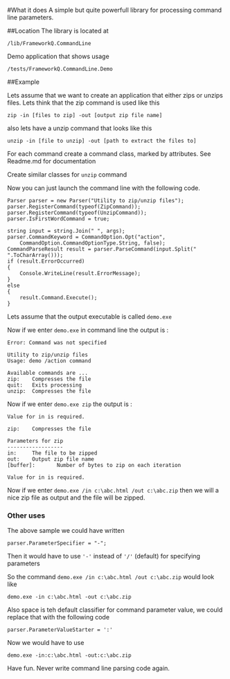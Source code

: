 #What it does
A simple but quite powerfull library for processing command line parameters.

##Location
The library is located at  

    /lib/FrameworkQ.CommandLine 

Demo application that shows usage

    /tests/FrameworkQ.CommandLine.Demo

##Example 

Lets assume that we want to create an application that either zips or unzips files. Lets think that the zip command is used like this 

    zip -in [files to zip] -out [output zip file name]

also lets have a unzip command that looks like this 

    unzip -in [file to unzip] -out [path to extract the files to]

For each command create a command class, marked by attributes. See Readme.md for documentation

Create similar classes for `unzip` command

Now you can just launch the command line with the following code.

    Parser parser = new Parser("Utility to zip/unzip files");
    parser.RegisterCommand(typeof(ZipCommand));
    parser.RegisterCommand(typeof(UnzipCommand));
    parser.IsFirstWordCommand = true;

    string input = string.Join(" ", args);
    parser.CommandKeyword = CommandOption.Opt("action", 
        CommandOption.CommandOptionType.String, false);
    CommandParseResult result = parser.ParseCommand(input.Split(" ".ToCharArray()));
    if (result.ErrorOccurred)
    {
        Console.WriteLine(result.ErrorMessage);
    }
    else
    {
        result.Command.Execute();
    }

Lets assume that the output executable is called `demo.exe`

Now if we enter `demo.exe` in command line the output is :
    
    Error: Command was not specified
        
    Utility to zip/unzip files
    Usage: demo /action command
    
    Available commands are ...
    zip:    Compresses the file
    quit:   Exits processing
    unzip:  Compresses the file

Now if we enter `demo.exe zip` the output is : 

    Value for in is required.
    
    zip:    Compresses the file
    
    Parameters for zip
    ------------------
    in:     The file to be zipped
    out:    Output zip file name
    [buffer]:       Number of bytes to zip on each iteration
    
    Value for in is required.

Now if we enter `demo.exe /in c:\abc.html /out c:\abc.zip` then we will a nice zip file as output and the file will be zipped.

### Other uses

The above sample we could have written 

    parser.ParameterSpecifier = "-";
    
Then it would have to use `'-'` instead of `'/'` (default) for specifying parameters

So the command `demo.exe /in c:\abc.html /out c:\abc.zip` would look like 

    demo.exe -in c:\abc.html -out c:\abc.zip
    
Also space is teh default classifier for command parameter value, we could replace that with the following code 

    parser.ParameterValueStarter = ':'
    
Now we would have to use 

    demo.exe -in:c:\abc.html -out:c:\abc.zip
    
Have fun. Never write command line parsing code again.

